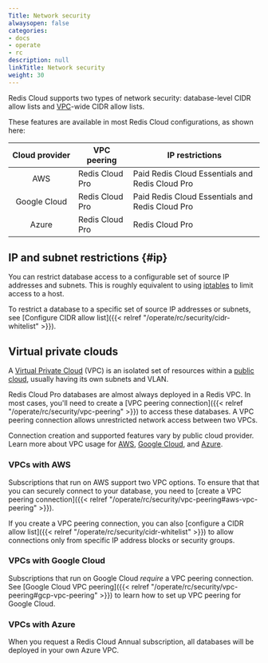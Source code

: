 ```yaml
---
Title: Network security
alwaysopen: false
categories:
- docs
- operate
- rc
description: null
linkTitle: Network security
weight: 30
---
```


Redis Cloud supports two types of network security: database-level CIDR allow lists and [VPC](#virtual-private-clouds)-wide CIDR allow lists.

These features are available in most Redis Cloud configurations, as shown here:

| Cloud&nbsp;provider | VPC peering | IP restrictions |
|:-------------------:|-------------|-----------------|
| AWS | Redis Cloud Pro | Paid Redis Cloud Essentials and Redis Cloud Pro |
| Google Cloud | Redis Cloud Pro | Paid Redis Cloud Essentials and Redis Cloud Pro |
| Azure | Redis Cloud Pro | Redis Cloud Pro |

## IP and subnet restrictions {#ip}

You can restrict database access to a configurable
set of source IP addresses and subnets. This is roughly equivalent
to using [iptables](https://en.wikipedia.org/wiki/Iptables) to limit access to a host.

To restrict a database to a specific set of source IP addresses or subnets, see [Configure CIDR allow list]({{< relref "/operate/rc/security/cidr-whitelist" >}}).

## Virtual private clouds

A [Virtual Private Cloud](https://en.wikipedia.org/wiki/Virtual_private_cloud) (VPC) is an isolated set of resources within a [public cloud](https://en.wikipedia.org/wiki/Cloud_computing#Public_cloud), usually having its own subnets and VLAN.

Redis Cloud Pro databases are almost always deployed in a Redis VPC. In most cases, you'll need to create a [VPC peering connection]({{< relref "/operate/rc/security/vpc-peering" >}}) to access these databases. A VPC peering connection allows unrestricted network access between two VPCs.

Connection creation and supported features vary by public cloud provider. Learn more about VPC usage for [AWS](#vpcs-with-aws), [Google Cloud](#vpcs-with-google-cloud), and [Azure](#vpcs-with-azure).

### VPCs with AWS

Subscriptions that run on AWS support two VPC options. To ensure that that you can securely connect to your database, you need to [create a VPC peering connection]({{< relref "/operate/rc/security/vpc-peering#aws-vpc-peering" >}}).

If you create a VPC peering connection, you can also [configure a CIDR allow list]({{< relref "/operate/rc/security/cidr-whitelist" >}}) to allow connections only from specific IP address blocks or security groups.

### VPCs with Google Cloud

Subscriptions that run on Google Cloud *require* a VPC peering connection. See [Google Cloud VPC peering]({{< relref "/operate/rc/security/vpc-peering#gcp-vpc-peering" >}}) to learn how to set up VPC peering for Google Cloud.

### VPCs with Azure

When you request a Redis Cloud Annual subscription, all databases will be deployed in your own Azure VPC.
